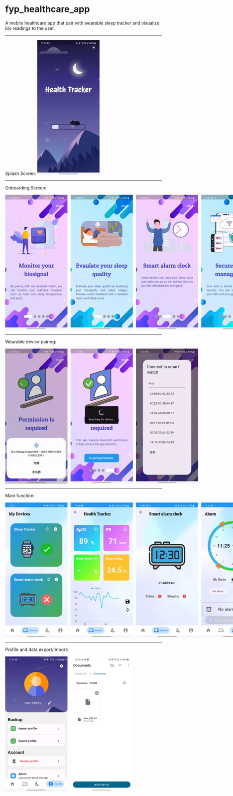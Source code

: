 # fyp_healthcare_app

A mobile healthcare app that pair with wearable sleep tracker and visualize bio readings to the user.

- - - -
Splash Screen:
<img src="demo/1.jpg" alt="Splash Screen" width="200"/>

- - - -
Onboarding Screen:
<div style="display: flex; flex-direction: row;">
    <img src="demo/2.jpg" alt="Onboarding Screen 1" width="200" style="margin-right: 10px;"/>
    <img src="demo/3.jpg" alt="Onboarding Screen 2" width="200" style="margin-right: 10px;"/>
    <img src="demo/4.jpg" alt="Onboarding Screen 3" width="200" style="margin-right: 10px;"/>
    <img src="demo/5.jpg" alt="Onboarding Screen 4" width="200" style="margin-right: 10px;"/>
    <img src="demo/6.jpg" alt="Onboarding Screen 5" width="200" style="margin-right: 10px;"/>
</div>


- - - -
Wearable device pairing:
<div style="display: flex; flex-direction: row;">
    <img src="demo/7.jpg" alt="Onboarding Screen 1" width="200" style="margin-right: 10px;"/>
    <img src="demo/8.jpg" alt="Onboarding Screen 2" width="200" style="margin-right: 10px;"/>
    <img src="demo/9.jpg" alt="Onboarding Screen 3" width="200" style="margin-right: 10px;"/>
</div>

- - - -
Main function:
<div style="display: flex; flex-direction: row;">
    <img src="demo/11.jpg" alt="Onboarding Screen 2" width="200" style="margin-right: 10px;"/>
    <img src="demo/10.jpg" alt="Onboarding Screen 1" width="200" style="margin-right: 10px;"/>
    <img src="demo/15.jpg" alt="Onboarding Screen 3" width="200" style="margin-right: 10px;"/>
    <img src="demo/12.jpg" alt="Onboarding Screen 3" width="200" style="margin-right: 10px;"/>
</div>

- - - -
Profile and data export/import:
<div style="display: flex; flex-direction: row;">
    <img src="demo/13.jpg" alt="Onboarding Screen 1" width="200" style="margin-right: 10px;"/>
    <img src="demo/14.jpg" alt="Onboarding Screen 2" width="200" style="margin-right: 10px;"/>
</div>


